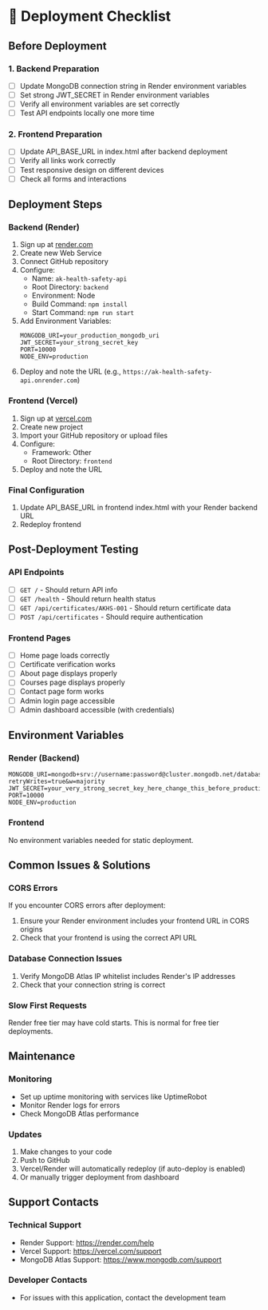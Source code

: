 # 🚀 Deployment Checklist

## Before Deployment

### 1. Backend Preparation
- [ ] Update MongoDB connection string in Render environment variables
- [ ] Set strong JWT_SECRET in Render environment variables
- [ ] Verify all environment variables are set correctly
- [ ] Test API endpoints locally one more time

### 2. Frontend Preparation
- [ ] Update API_BASE_URL in index.html after backend deployment
- [ ] Verify all links work correctly
- [ ] Test responsive design on different devices
- [ ] Check all forms and interactions

## Deployment Steps

### Backend (Render)
1. Sign up at [render.com](https://render.com)
2. Create new Web Service
3. Connect GitHub repository
4. Configure:
   - Name: `ak-health-safety-api`
   - Root Directory: `backend`
   - Environment: Node
   - Build Command: `npm install`
   - Start Command: `npm run start`
5. Add Environment Variables:
   ```
   MONGODB_URI=your_production_mongodb_uri
   JWT_SECRET=your_strong_secret_key
   PORT=10000
   NODE_ENV=production
   ```
6. Deploy and note the URL (e.g., `https://ak-health-safety-api.onrender.com`)

### Frontend (Vercel)
1. Sign up at [vercel.com](https://vercel.com)
2. Create new project
3. Import your GitHub repository or upload files
4. Configure:
   - Framework: Other
   - Root Directory: `frontend`
5. Deploy and note the URL

### Final Configuration
1. Update API_BASE_URL in frontend index.html with your Render backend URL
2. Redeploy frontend

## Post-Deployment Testing

### API Endpoints
- [ ] `GET /` - Should return API info
- [ ] `GET /health` - Should return health status
- [ ] `GET /api/certificates/AKHS-001` - Should return certificate data
- [ ] `POST /api/certificates` - Should require authentication

### Frontend Pages
- [ ] Home page loads correctly
- [ ] Certificate verification works
- [ ] About page displays properly
- [ ] Courses page displays properly
- [ ] Contact page form works
- [ ] Admin login page accessible
- [ ] Admin dashboard accessible (with credentials)

## Environment Variables

### Render (Backend)
```
MONGODB_URI=mongodb+srv://username:password@cluster.mongodb.net/database_name?retryWrites=true&w=majority
JWT_SECRET=your_very_strong_secret_key_here_change_this_before_production
PORT=10000
NODE_ENV=production
```

### Frontend
No environment variables needed for static deployment.

## Common Issues & Solutions

### CORS Errors
If you encounter CORS errors after deployment:
1. Ensure your Render environment includes your frontend URL in CORS origins
2. Check that your frontend is using the correct API URL

### Database Connection Issues
1. Verify MongoDB Atlas IP whitelist includes Render's IP addresses
2. Check that your connection string is correct

### Slow First Requests
Render free tier may have cold starts. This is normal for free tier deployments.

## Maintenance

### Monitoring
- Set up uptime monitoring with services like UptimeRobot
- Monitor Render logs for errors
- Check MongoDB Atlas performance

### Updates
1. Make changes to your code
2. Push to GitHub
3. Vercel/Render will automatically redeploy (if auto-deploy is enabled)
4. Or manually trigger deployment from dashboard

## Support Contacts

### Technical Support
- Render Support: https://render.com/help
- Vercel Support: https://vercel.com/support
- MongoDB Atlas Support: https://www.mongodb.com/support

### Developer Contacts
- For issues with this application, contact the development team